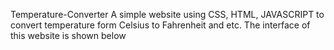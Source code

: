 Temperature-Converter
A simple website using CSS, HTML, JAVASCRIPT to convert temperature form Celsius to Fahrenheit and etc.
The interface of this website is shown below 
